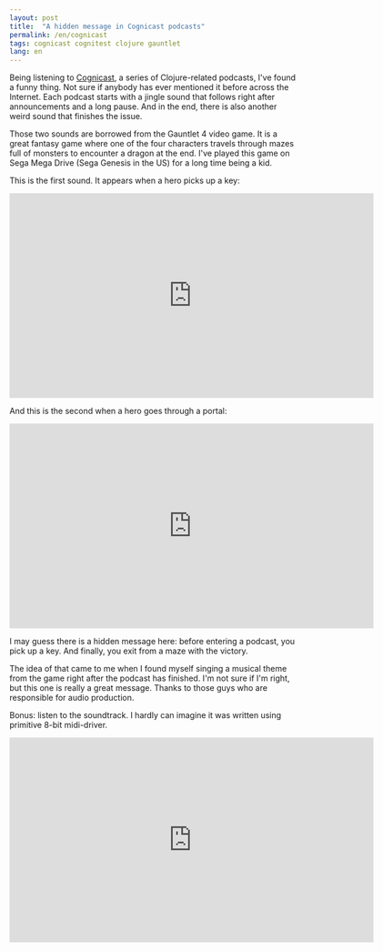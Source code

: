```yaml
---
layout: post
title:  "A hidden message in Cognicast podcasts"
permalink: /en/cognicast
tags: cognicast cognitest clojure gauntlet
lang: en
---
```


[cognicast]:http://blog.cognitect.com/cognicast/

Being listening to [Cognicast][cognicast], a series of Clojure-related podcasts,
I've found a funny thing. Not sure if anybody has ever mentioned it before
across the Internet. Each podcast starts with a jingle sound that follows right
after announcements and a long pause. And in the end, there is also another
weird sound that finishes the issue.

Those two sounds are borrowed from the Gauntlet 4 video game. It is a great
fantasy game where one of the four characters travels through mazes full of
monsters to encounter a dragon at the end. I've played this game on Sega Mega
Drive (Sega Genesis in the US) for a long time being a kid.

This is the first sound. It appears when a hero picks up a key:

<iframe width="640" height="360"
src="https://www.youtube.com/embed/fLnkCAFihqA?start=64" frameborder="0"
allow="autoplay; encrypted-media" allowfullscreen></iframe>

And this is the second when a hero goes through a portal:

<iframe width="640" height="360"
src="https://www.youtube.com/embed/fLnkCAFihqA?start=93" frameborder="0"
allow="autoplay; encrypted-media" allowfullscreen></iframe>

I may guess there is a hidden message here: before entering a podcast, you pick
up a key. And finally, you exit from a maze with the victory.

The idea of that came to me when I found myself singing a musical theme from the
game right after the podcast has finished. I'm not sure if I'm right, but this
one is really a great message. Thanks to those guys who are responsible for
audio production.

Bonus: listen to the soundtrack. I hardly can imagine it was written using
primitive 8-bit midi-driver.

<iframe width="640" height="360"
src="https://www.youtube.com/embed/videoseries?list=PL532E466C1847FF92&index=9"
frameborder="0" allow="autoplay; encrypted-media" allowfullscreen></iframe>
